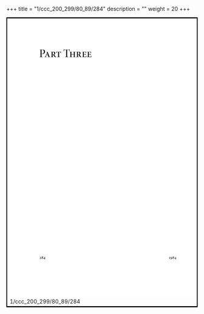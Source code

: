 +++
title = "1/ccc_200_299/80_89/284"
description = ""
weight = 20
+++

<table style="border:2px solid black;max-width:800px;max-height:800px;" 
><tr><td><img class="center-fit-jpg"
src="/jpg_/out_jpg_1984__284.jpg"  >1/ccc_200_299/80_89/284</img></td></tr></table>